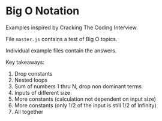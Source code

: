 # Big O Notation

Examples inspired by Cracking The Coding Interview.

File `master.js` contains a test of Big O topics.

Individual example files contain the answers.

Key takeaways:
1. Drop constants
2. Nested loops
3. Sum of numbers 1 thru N, drop non dominant terms
4. Inputs of different size
5. More constants (calculation not dependent on input size)
6. More constants (only 1/2 of the input is still 1/2 of Infinity)
7. All together
